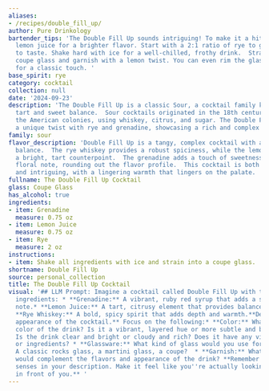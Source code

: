 ```yaml
---
aliases:
- /recipes/double_fill_up/
author: Pure Drinkology
bartender_tips: 'The Double Fill Up sounds intriguing! To make it a hit, use fresh
  lemon juice for a brighter flavor. Start with a 2:1 ratio of rye to grenadine, adjusting
  to taste. Shake hard with ice for a well-chilled, frothy drink.  Strain into a chilled
  coupe glass and garnish with a lemon twist. You can even rim the glass with sugar
  for a classic touch. '
base_spirit: rye
category: cocktail
collection: null
date: '2024-09-23'
description: 'The Double Fill Up is a classic Sour, a cocktail family known for its
  tart and sweet balance.  Sour cocktails originated in the 18th century, likely in
  the American colonies, using whiskey, citrus, and sugar. The Double Fill Up offers
  a unique twist with rye and grenadine, showcasing a rich and complex flavor profile. '
family: sour
flavor_description: 'Double Fill Up is a tangy, complex cocktail with a delightful
  balance.  The rye whiskey provides a robust spiciness, while the lemon juice offers
  a bright, tart counterpoint.  The grenadine adds a touch of sweetness and a subtle
  floral note, rounding out the flavor profile.  This cocktail is both refreshing
  and intriguing, with a lingering warmth that lingers on the palate. '
fullname: The Double Fill Up Cocktail
glass: Coupe Glass
has_alcohol: true
ingredients:
- item: Grenadine
  measure: 0.75 oz
- item: Lemon Juice
  measure: 0.75 oz
- item: Rye
  measure: 2 oz
instructions:
- item: Shake all ingredients with ice and strain into a coupe glass.
shortname: Double Fill Up
source: personal_collection
title: The Double Fill Up Cocktail
visual: '## LLM Prompt: Imagine a cocktail called Double Fill Up with the following
  ingredients: * **Grenadine:** A vibrant, ruby red syrup that adds a sweet, floral
  note.* **Lemon Juice:** A tart, citrusy element that provides balance and acidity.*
  **Rye Whiskey:** A bold, spicy spirit that adds depth and warmth.**Describe the
  appearance of the cocktail.** Focus on the following:* **Color:** What is the overall
  color of the drink? Is it a vibrant, layered hue or more subtle and blended? * **Texture:**
  Is the drink clear and bright or cloudy and rich? Does it have any visible layers
  or ingredients? * **Glassware:** What kind of glass would you use for this cocktail?
  A classic rocks glass, a martini glass, a coupe?  * **Garnish:** What type of garnish
  would complement the flavors and appearance of the drink? **Remember to evoke the
  senses in your description. Make it feel like you''re actually looking at the cocktail
  in front of you.** '
---
```



